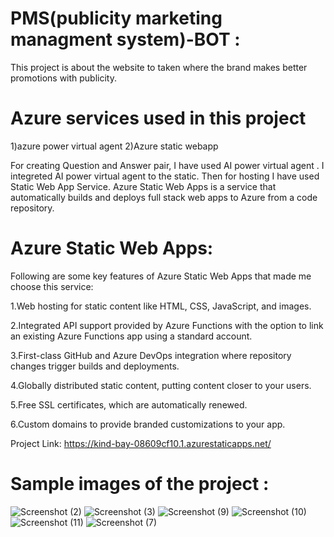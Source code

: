 
# PMS(publicity marketing managment system)-BOT :

This project is about the website to  taken where the brand makes better promotions with publicity.

# Azure services used in this project

1)azure power virtual agent 2)Azure static webapp

For creating Question and Answer pair, I have used AI power virtual agent . I integreted AI power virtual agent to the static. Then for hosting I have used Static Web App Service. Azure Static Web Apps is a service that automatically builds and deploys full stack web apps to Azure from a code repository.

# Azure Static Web Apps: 

Following are some key features of Azure Static Web Apps that made me choose this service:

1.Web hosting for static content like HTML, CSS, JavaScript, and images.

2.Integrated API support provided by Azure Functions with the option to link an existing Azure Functions app using a standard account.

3.First-class GitHub and Azure DevOps integration where repository changes trigger builds and deployments.

4.Globally distributed static content, putting content closer to your users.

5.Free SSL certificates, which are automatically renewed.

6.Custom domains to provide branded customizations to your app.

Project Link: https://kind-bay-08609cf10.1.azurestaticapps.net/

# Sample images of the project :

![Screenshot (2)](https://user-images.githubusercontent.com/84721888/175780994-fc4d4446-89e7-400c-9167-c286d4132205.png)
![Screenshot (3)](https://user-images.githubusercontent.com/84721888/175780996-8760f9ed-d3c8-40b1-844a-bc188231ed5c.png)
![Screenshot (9)](https://user-images.githubusercontent.com/84721888/175780998-2385f5f8-d905-4fd2-ad3b-f612aaea66ae.png)
![Screenshot (10)](https://user-images.githubusercontent.com/84721888/175781000-2e6b2035-2268-436f-9d81-4764a4ded58a.png)
![Screenshot (11)](https://user-images.githubusercontent.com/84721888/175781001-51c96f13-a0bf-4e21-ba9d-702c505649c6.png)
![Screenshot (7)](https://user-images.githubusercontent.com/84721888/175780997-c95df132-427a-4c02-bf26-259c4a25fb15.png)
